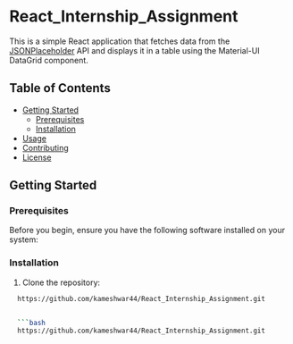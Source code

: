 # React_Internship_Assignment


This is a simple React application that fetches data from the [JSONPlaceholder](https://jsonplaceholder.typicode.com/) API and displays it in a table using the Material-UI DataGrid component.

## Table of Contents

- [Getting Started](#getting-started)
  - [Prerequisites](#prerequisites)
  - [Installation](#installation)
- [Usage](#usage)
- [Contributing](#contributing)
- [License](#license)

## Getting Started

### Prerequisites

Before you begin, ensure you have the following software installed on your system:



### Installation

1. Clone the repository:

 ```bash
   https://github.com/kameshwar44/React_Internship_Assignment.git


   ```bash
   https://github.com/kameshwar44/React_Internship_Assignment.git
